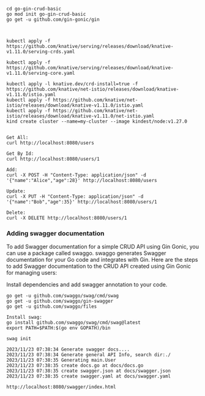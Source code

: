 
```
cd go-gin-crud-basic
go mod init go-gin-crud-basic
go get -u github.com/gin-gonic/gin



kubectl apply -f https://github.com/knative/serving/releases/download/knative-v1.11.0/serving-crds.yaml

kubectl apply -f https://github.com/knative/serving/releases/download/knative-v1.11.0/serving-core.yaml

kubectl apply -l knative.dev/crd-install=true -f https://github.com/knative/net-istio/releases/download/knative-v1.11.0/istio.yaml
kubectl apply -f https://github.com/knative/net-istio/releases/download/knative-v1.11.0/istio.yaml
kubectl apply -f https://github.com/knative/net-istio/releases/download/knative-v1.11.0/net-istio.yaml
kind create cluster --name=my-cluster --image kindest/node:v1.27.0


Get All:
curl http://localhost:8080/users

Get By Id:
curl http://localhost:8080/users/1

Add:
curl -X POST -H "Content-Type: application/json" -d '{"name":"Alice","age":28}' http://localhost:8080/users

Update:
curl -X PUT -H "Content-Type: application/json" -d '{"name":"Bob","age":35}' http://localhost:8080/users/1

Delete:
curl -X DELETE http://localhost:8080/users/1

```

### Adding swagger documentation

To add Swagger documentation for a simple CRUD API using Gin Gonic, you can use a package called swaggo. swaggo generates Swagger documentation for your Go code and integrates with Gin. Here are the steps to add Swagger documentation to the CRUD API created using Gin Gonic for managing users:

Install dependencies and add swagger annotation to your code.
```
go get -u github.com/swaggo/swag/cmd/swag
go get -u github.com/swaggo/gin-swagger
go get -u github.com/swaggo/files

Install swag:
go install github.com/swaggo/swag/cmd/swag@latest
export PATH=$PATH:$(go env GOPATH)/bin

swag init

2023/11/23 07:38:34 Generate swagger docs....
2023/11/23 07:38:34 Generate general API Info, search dir:./
2023/11/23 07:38:35 Generating main.User
2023/11/23 07:38:35 create docs.go at docs/docs.go
2023/11/23 07:38:35 create swagger.json at docs/swagger.json
2023/11/23 07:38:35 create swagger.yaml at docs/swagger.yaml

http://localhost:8080/swagger/index.html
```

